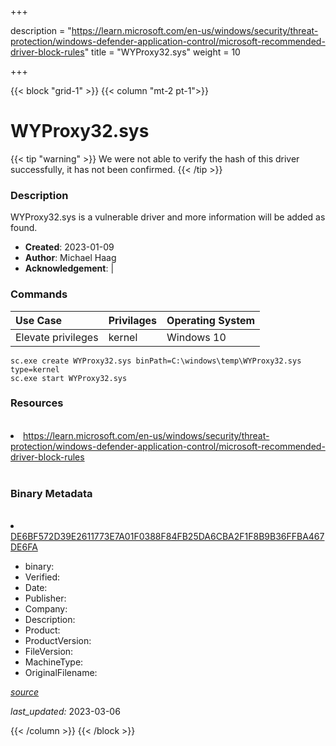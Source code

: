 +++

description = "https://learn.microsoft.com/en-us/windows/security/threat-protection/windows-defender-application-control/microsoft-recommended-driver-block-rules"
title = "WYProxy32.sys"
weight = 10

+++


{{< block "grid-1" >}}
{{< column "mt-2 pt-1">}}




# WYProxy32.sys 


{{< tip "warning" >}}
We were not able to verify the hash of this driver successfully, it has not been confirmed.
{{< /tip >}}




### Description


WYProxy32.sys is a vulnerable driver and more information will be added as found.


- **Created**: 2023-01-09
- **Author**: Michael Haag
- **Acknowledgement**:  | [](https://twitter.com/)

### Commands

| Use Case | Privilages | Operating System | 
|:---- | ---- | ---- |
| Elevate privileges | kernel | Windows 10 |

```
sc.exe create WYProxy32.sys binPath=C:\windows\temp\WYProxy32.sys type=kernel
sc.exe start WYProxy32.sys
```

### Resources
<br>


<li><a href=" https://learn.microsoft.com/en-us/windows/security/threat-protection/windows-defender-application-control/microsoft-recommended-driver-block-rules"> https://learn.microsoft.com/en-us/windows/security/threat-protection/windows-defender-application-control/microsoft-recommended-driver-block-rules</a></li>


<br>


### Binary Metadata
<br>



<li><a href="https://www.virustotal.com/gui/file/DE6BF572D39E2611773E7A01F0388F84FB25DA6CBA2F1F8B9B36FFBA467DE6FA">DE6BF572D39E2611773E7A01F0388F84FB25DA6CBA2F1F8B9B36FFBA467DE6FA</a></li>



- binary: 
- Verified: 
- Date: 
- Publisher: 
- Company: 
- Description: 
- Product: 
- ProductVersion: 
- FileVersion: 
- MachineType: 
- OriginalFilename: 

[*source*](https://github.com/magicsword-io/LOLDrivers/tree/main/yaml/wyproxy32.sys.yml)

*last_updated:* 2023-03-06


{{< /column >}}
{{< /block >}}
